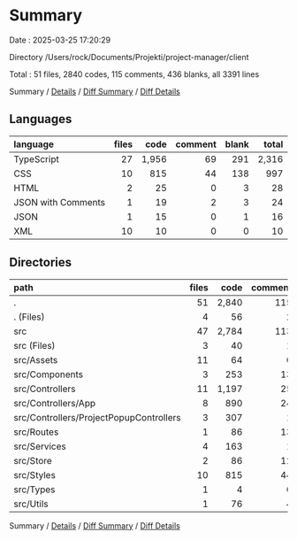 # Summary

Date : 2025-03-25 17:20:29

Directory /Users/rock/Documents/Projekti/project-manager/client

Total : 51 files,  2840 codes, 115 comments, 436 blanks, all 3391 lines

Summary / [Details](details.md) / [Diff Summary](diff.md) / [Diff Details](diff-details.md)

## Languages
| language | files | code | comment | blank | total |
| :--- | ---: | ---: | ---: | ---: | ---: |
| TypeScript | 27 | 1,956 | 69 | 291 | 2,316 |
| CSS | 10 | 815 | 44 | 138 | 997 |
| HTML | 2 | 25 | 0 | 3 | 28 |
| JSON with Comments | 1 | 19 | 2 | 3 | 24 |
| JSON | 1 | 15 | 0 | 1 | 16 |
| XML | 10 | 10 | 0 | 0 | 10 |

## Directories
| path | files | code | comment | blank | total |
| :--- | ---: | ---: | ---: | ---: | ---: |
| . | 51 | 2,840 | 115 | 436 | 3,391 |
| . (Files) | 4 | 56 | 2 | 7 | 65 |
| src | 47 | 2,784 | 113 | 429 | 3,326 |
| src (Files) | 3 | 40 | 1 | 8 | 49 |
| src/Assets | 11 | 64 | 0 | 10 | 74 |
| src/Components | 3 | 253 | 13 | 32 | 298 |
| src/Controllers | 11 | 1,197 | 25 | 146 | 1,368 |
| src/Controllers/App | 8 | 890 | 24 | 111 | 1,025 |
| src/Controllers/ProjectPopupControllers | 3 | 307 | 1 | 35 | 343 |
| src/Routes | 1 | 86 | 13 | 23 | 122 |
| src/Services | 4 | 163 | 1 | 34 | 198 |
| src/Store | 2 | 86 | 12 | 20 | 118 |
| src/Styles | 10 | 815 | 44 | 138 | 997 |
| src/Types | 1 | 4 | 0 | 0 | 4 |
| src/Utils | 1 | 76 | 4 | 18 | 98 |

Summary / [Details](details.md) / [Diff Summary](diff.md) / [Diff Details](diff-details.md)